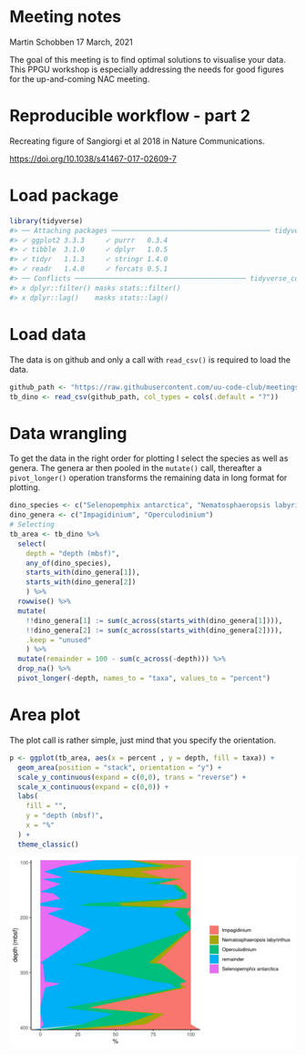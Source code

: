 Meeting notes
================
Martin Schobben
17 March, 2021

<!-- README.md is generated from README.Rmd. Please edit that file -->

The goal of this meeting is to find optimal solutions to visualise your
data. This PPGU workshop is especially addressing the needs for good
figures for the up-and-coming NAC meeting.

# Reproducible workflow - part 2

Recreating figure of Sangiorgi et al 2018 in Nature Communications.

<https://doi.org/10.1038/s41467-017-02609-7>

# Load package

``` r
library(tidyverse)
#> ── Attaching packages ─────────────────────────────────────── tidyverse 1.3.0 ──
#> ✓ ggplot2 3.3.3     ✓ purrr   0.3.4
#> ✓ tibble  3.1.0     ✓ dplyr   1.0.5
#> ✓ tidyr   1.1.3     ✓ stringr 1.4.0
#> ✓ readr   1.4.0     ✓ forcats 0.5.1
#> ── Conflicts ────────────────────────────────────────── tidyverse_conflicts() ──
#> x dplyr::filter() masks stats::filter()
#> x dplyr::lag()    masks stats::lag()
```

# Load data

The data is on github and only a call with `read_csv()` is required to
load the data.

``` r
github_path <- "https://raw.githubusercontent.com/uu-code-club/meetings/master/2021-03-24/Sangiorgi_SupplData4_dinoflagellatecysts.csv"
tb_dino <- read_csv(github_path, col_types = cols(.default = "?"))
```

# Data wrangling

To get the data in the right order for plotting I select the species as
well as genera. The genera ar then pooled in the `mutate()` call,
thereafter a `pivot_longer()` operation transforms the remaining data in
long format for plotting.

``` r
dino_species <- c("Selenopemphix antarctica", "Nematosphaeropsis labyrinthus")
dino_genera <- c("Impagidinium", "Operculodinium")
# Selecting
tb_area <- tb_dino %>% 
  select(
    depth = "depth (mbsf)",
    any_of(dino_species), 
    starts_with(dino_genera[1]), 
    starts_with(dino_genera[2])
    ) %>% 
  rowwise() %>% 
  mutate(
    !!dino_genera[1] := sum(c_across(starts_with(dino_genera[1]))),
    !!dino_genera[2] := sum(c_across(starts_with(dino_genera[2]))),
    .keep = "unused"
    ) %>% 
  mutate(remainder = 100 - sum(c_across(-depth))) %>% 
  drop_na() %>% 
  pivot_longer(-depth, names_to = "taxa", values_to = "percent") 
```

# Area plot

The plot call is rather simple, just mind that you specify the
orientation.

``` r
p <- ggplot(tb_area, aes(x = percent , y = depth, fill = taxa)) +
  geom_area(position = "stack", orientation = "y") +
  scale_y_continuous(expand = c(0,0), trans = "reverse") +
  scale_x_continuous(expand = c(0,0)) +
  labs(
    fill = "",
    y = "depth (mbsf)",
    x = "%"
  ) +
  theme_classic()
```

<img src="sangiorgietal2018.jpg" width="2125" />
